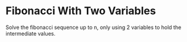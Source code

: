 # Fibonacci With Two Variables

Solve the fibonacci sequence up to n, only using 2 variables to hold the intermediate values.